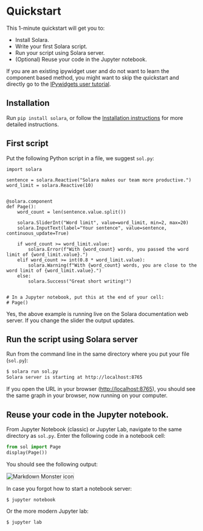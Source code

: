 # Quickstart

This 1-minute quickstart will get you to:

   * Install Solara.
   * Write your first Solara script.
   * Run your script using Solara server.
   * (Optional) Reuse your code in the Jupyter notebook.

If you are an existing ipywidget user and do not want to learn the component based method, you might want to skip the quickstart and directly go to the [IPywidgets user tutorial](/docs/tutorial/ipywidgets).

## Installation


Run `pip install solara`, or follow the [Installation instructions](/docs/installing) for more detailed instructions.


## First script

Put the following Python script in a file, we suggest `sol.py`:

```solara
import solara

sentence = solara.Reactive("Solara makes our team more productive.")
word_limit = solara.Reactive(10)


@solara.component
def Page():
    word_count = len(sentence.value.split())

    solara.SliderInt("Word limit", value=word_limit, min=2, max=20)
    solara.InputText(label="Your sentence", value=sentence, continuous_update=True)

    if word_count >= word_limit.value:
        solara.Error(f"With {word_count} words, you passed the word limit of {word_limit.value}.")
    elif word_count >= int(0.8 * word_limit.value):
        solara.Warning(f"With {word_count} words, you are close to the word limit of {word_limit.value}.")
    else:
        solara.Success("Great short writing!")


# In a Jupyter notebook, put this at the end of your cell:
# Page()
```

Yes, the above example is running live on the Solara documentation web server. If you change the slider the output updates.

## Run the script using Solara server

Run from the command line in the same directory where you put your file (`sol.py`):

```bash
$ solara run sol.py
Solara server is starting at http://localhost:8765
```

If you open the URL in your browser ([http://localhost:8765](http://localhost:8765)), you should see the same graph in your browser, now running on your computer.

## Reuse your code in the Jupyter notebook.

From Jupyter Notebook (classic) or Jupyter Lab, navigate to the same directory as `sol.py`. Enter the following code in a notebook cell:

```python
from sol import Page
display(Page())
```

You should see the following output:

<img src="/static/public/quickstart-notebook.png" alt="Markdown Monster icon" style="border: 1px solid #ccc;" />

In case you forgot how to start a notebook server:

    $ jupyter notebook

Or the more modern Jupyter lab:

    $ jupyter lab
